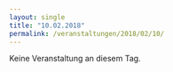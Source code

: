 ```yaml
---
layout: single
title: "10.02.2018"
permalink: /veranstaltungen/2018/02/10/
---
```


Keine Veranstaltung an diesem Tag.
